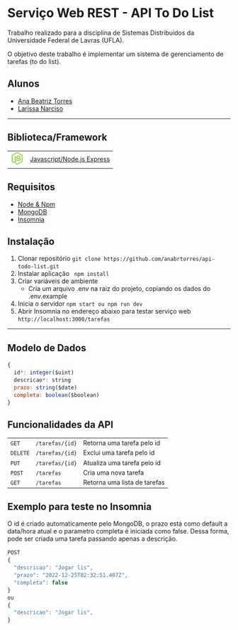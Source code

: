 # Serviço Web REST - API To Do List
Trabalho realizado para a disciplina de Sistemas Distribuidos da Universidade Federal de Lavras (UFLA).

O objetivo deste trabalho é implementar um sistema de gerenciamento de tarefas (to do list).  

## Alunos
- [Ana Beatriz Torres]("https://github.com/anabrtorres")
- [Larissa Narciso]("https://github.com/larisnarciso")
---
## Biblioteca/Framework
<table border-collapse=collapse>
  <tr>
    <td><img alt="Javascript/Node.js Express" height="30" widht="40" src="https://raw.githubusercontent.com/devicons/devicon/1119b9f84c0290e0f0b38982099a2bd027a48bf1/icons/nodejs/nodejs-original.svg"/></td>
    <td><a href="https://expressjs.com/" target="_blank">Javascript/Node.js Express</a></td>
  </tr>
</table>

## Requisitos

- [Node & Npm](https://nodejs.org/en/)
- [MongoDB](https://www.mongodb.com/home)
- [Insomnia](https://insomnia.rest/download) 

## Instalação

1. Clonar repositório  `git clone https://github.com/anabrtorres/api-todo-list.git `
2. Instalar aplicação `  npm install `
3. Criar variáveis de ambiente
   - Cria um arquivo .env na raiz do projeto, copiando os dados do .env.example
4. Inicia o servidor ` npm start ou npm run dev `
5. Abrir Insomnia no endereço abaixo para testar serviço web ` http://localhost:3000/tarefas `

---

## Modelo de Dados
```javascript
{
  id*: integer($uint)
  descricao*: string
  prazo: string($date)
  completa: boolean($boolean) 
}
```
## Funcionalidades da API

|  |  |   |
| --- | --- | --- |
| `GET` | `/tarefas/{id}` | Retorna uma tarefa pelo id |
| `DELETE` | `/tarefas/{id}` | Exclui uma tarefa pelo id |
| `PUT` | `/tarefas/{id}` | Atualiza uma tarefa pelo id |
| `POST` | `/tarefas` | Cria uma nova tarefa |
| `GET` | `/tarefas` | Retorna uma lista de tarefas |

## Exemplo para teste no Insomnia
O id é criado automaticamente pelo MongoDB, o prazo está como default a data/hora atual e o parametro completa é iniciada como false. Dessa forma, pode ser criada uma tarefa passando apenas a descrição.
```javascript
POST
{  
  "descricao": "Jogar lis",
  "prazo": "2022-12-25T02:32:51.407Z",
  "completa": false
}
ou
{  
  "descricao": "Jogar lis",
}
```
